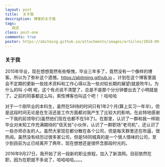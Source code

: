 ```yaml
---
layout: post
title:  关于我
description: 博客的关于我
tags:
   自述
class: post-one
comments: true
poster: https://abitming.github.io/attachments/images/articles/2018-09-09/poster.jpg
---
```


### 关于我
2015年毕业，现在想想竟然有些惭愧，毕业三年多了，竟然没有一个像样的博客。所以为了弥补这个遗憾。https://abitming.github.io 。计划在这个博客里面会不定期的更新一些技术资料和工作心得以及一些对较长期的展望(就是吹牛)。为什么的叫 小明 呢，这个有点说不清楚了，总是不是那个分分钟要出去了小明就是了。之前的同事都这么叫，索性博客也叫这个吧！！哈哈哈

对于一个刚毕业的本科生，虽然在58待的时间只有1年2个月(算上实习一年半)，但是这段时间无论是在生活还是工作方面都对我产生了比较大的影响，在此特地感谢一下我的前领导们(虽然他们现在也都不在58了)。在那里，认识了一群和我一样刚毕业对未知工作充满期待的"信天翁"小伙伴，认识了一群职场"老司机"，还认识了一些亦师亦友的人。虽然大家现在都分散在各个公司，但是每天群里还在吹逼，很热闹。虽然没有经历过很多家公司，但是58同城真的是一个很人情味的公司，至少到目前为止已经离开了两年，现在想想还是很怀念那段时光的。

2016年9月27日，我开始了另一段新的职业旅程，加入了新浪网。目前依然在职，因为在职就不多说了，哈哈哈哈。。。。
